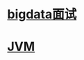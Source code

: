 # [bigdata面试](https://github.com/sotowang/bigdata/blob/master/%E9%9D%A2%E8%AF%95/bigdata%E9%9D%A2%E8%AF%95.md)
# [JVM](https://github.com/sotowang/bigdata/tree/master/JVM)
